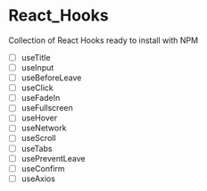 # React_Hooks

Collection of React Hooks ready to install with NPM

- [ ] useTitle
- [ ] useInput
- [ ] useBeforeLeave
- [ ] useClick
- [ ] useFadeIn
- [ ] useFullscreen
- [ ] useHover
- [ ] useNetwork
- [ ] useScroll
- [ ] useTabs
- [ ] usePreventLeave
- [ ] useConfirm
- [ ] useAxios
